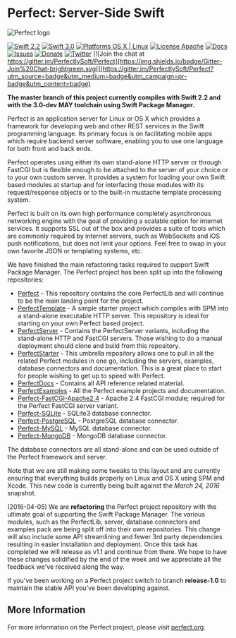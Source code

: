 # Perfect: Server-Side Swift
![Perfect logo](https://www.perfect.org/images/icon_128x128.png)

[![Swift 2.2](https://img.shields.io/badge/Swift-2.2-orange.svg?style=flat)](https://developer.apple.com/swift/)
[![Swift 3.0](https://img.shields.io/badge/Swift-3.0-orange.svg?style=flat)](https://developer.apple.com/swift/)
[![Platforms OS X | Linux](https://img.shields.io/badge/Platforms-OS%20X%20%7C%20Linux%20-lightgray.svg?style=flat)](https://developer.apple.com/swift/)
[![License Apache](https://img.shields.io/badge/License-Apache-lightgrey.svg?style=flat)](http://perfect.org/licensing.html)
[![Docs](https://img.shields.io/badge/docs-83%-yellow.svg?style=flat)](http://www.perfect.org/docs/)
[![Issues](https://img.shields.io/github/release/qubyte/rubidium.svg)](https://github.com/PerfectlySoft/Perfect/issues)
[![Donate](https://img.shields.io/badge/Donate-PayPal-blue.svg?style=flat)](https://paypal.me/perfectlysoft)
[![Twitter](https://img.shields.io/badge/Twitter-@PerfectlySoft-brightgreen.svg?style=flat)](http://twitter.com/PerfectlySoft)
[![Join the chat at https://gitter.im/PerfectlySoft/Perfect](https://img.shields.io/badge/Gitter-Join%20Chat-brightgreen.svg)](https://gitter.im/PerfectlySoft/Perfect?utm_source=badge&utm_medium=badge&utm_campaign=pr-badge&utm_content=badge)

**The master branch of this project currently compiles with Swift 2.2 and with the 3.0-dev MAY toolchain using Swift Package Manager.**

Perfect is an application server for Linux or OS X which provides a framework for developing web and other REST services in the Swift programming language. Its primary focus is on facilitating mobile apps which require backend server software, enabling you to use one language for both front and back ends.

Perfect operates using either its own stand-alone HTTP server or through FastCGI but is flexible enough to be attached to the server of your choice or to your own custom server. It provides a system for loading your own Swift based modules at startup and for interfacing those modules with its request/response objects or to the built-in mustache template processing system.

Perfect is built on its own high performance completely asynchronous networking engine with the goal of providing a scalable option for internet services. It supports SSL out of the box and provides a suite of tools which are commonly required by internet servers, such as WebSockets and iOS push notifications, but does not limit your options. Feel free to swap in your own favorite JSON or templating systems, etc.

We have finished the main refactoring tasks required to support Swift Package Manager. The Perfect project has been split up into the following repositories:

* [Perfect](https://github.com/PerfectlySoft/Perfect) - This repository contains the core PerfectLib and will continue to be the main landing point for the project.
* [PerfectTemplate](https://github.com/PerfectlySoft/PerfectTemplate) - A simple starter project which compiles with SPM into a stand-alone executable HTTP server. This repository is ideal for starting on your own Perfect based project.
* [PerfectServer](https://github.com/PerfectlySoft/PerfectServer) - Contains the PerfectServer variants, including the stand-alone HTTP and FastCGI servers. Those wishing to do a manual deployment should clone and build from this repository.
* [PerfectStarter](https://github.com/PerfectlySoft/PerfectStarter) - This umbrella repository allows one to pull in all the related Perfect modules in one go, including the servers, examples, database connectors and documentation. This is a great place to start for people wishing to get up to speed with Perfect.
* [PerfectDocs](https://github.com/PerfectlySoft/PerfectDocs) - Contains all API reference related material.
* [PerfectExamples](https://github.com/PerfectlySoft/PerfectExamples) - All the Perfect example projects and documentation.
* [Perfect-FastCGI-Apache2.4](https://github.com/PerfectlySoft/Perfect-FastCGI-Apache2.4) - Apache 2.4 FastCGI module; required for the Perfect FastCGI server variant.
* [Perfect-SQLite](https://github.com/PerfectlySoft/Perfect-SQLite) - SQLite3 database connector.
* [Perfect-PostgreSQL](https://github.com/PerfectlySoft/Perfect-PostgreSQL) - PostgreSQL database connector.
* [Perfect-MySQL](https://github.com/PerfectlySoft/Perfect-MySQL) - MySQL database connector.
* [Perfect-MongoDB](https://github.com/PerfectlySoft/Perfect-MongoDB) - MongoDB database connector.

The database connectors are all stand-alone and can be used outside of the Perfect framework and server.

Note that we are still making some tweaks to this layout and are currently ensuring that everything builds properly on Linux and OS X using SPM and Xcode. This new code is currently being built against the *March 24, 2016* snapshot.

(2016-04-05) We are **refactoring** the Perfect project repository with the ultimate goal of supporting the Swift Package Manager. The various modules, such as the PerfectLib, server, database connectors and examples pack are being split off into their own repositories. This change will also include some API streamlining and fewer 3rd party dependencies resulting in easier installation and deployment. Once this task has completed we will release as v1.1 and continue from there. We hope to have these changes solidified by the end of the week and we appreciate all the feedback we've received along the way. 

If you've been working on a Perfect project switch to branch **release-1.0** to maintain the stable API you've been developing against.

## More Information
For more information on the Perfect project, please visit [perfect.org](http://perfect.org).

